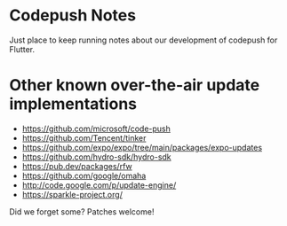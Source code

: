 # Codepush Notes

Just place to keep running notes about our development of codepush for Flutter.

# Other known over-the-air update implementations

* https://github.com/microsoft/code-push
* https://github.com/Tencent/tinker
* https://github.com/expo/expo/tree/main/packages/expo-updates
* https://github.com/hydro-sdk/hydro-sdk
* https://pub.dev/packages/rfw
* https://github.com/google/omaha
* http://code.google.com/p/update-engine/
* https://sparkle-project.org/

Did we forget some?  Patches welcome!
